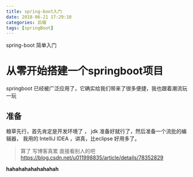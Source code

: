 ```yaml
---
title: spring-boot入门
date: 2018-06-21 17:29:10
categories: 后端
tags: [springBoot]
---
```


spring-boot 简单入门

<!-- more -->

# 从零开始搭建一个springboot项目


springboot 已经被广泛应用了，它确实给我们带来了很多便捷，我也跟着潮流玩一玩

## 准备

粮草先行，首先肯定是开发环境了 ， jdk 准备好就行了，然后准备一个流批的编辑器， 我用的 IntelliJ IDEA ，讲真，比eclipse 好用多了。


> 算了 写博客真累 直接看别人的吧 https://blog.csdn.net/u011998835/article/details/78352829

**hahahahahahahahah**
